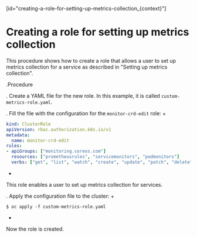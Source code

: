 [id="creating-a-role-for-setting-up-metrics-collection_{context}"]
# Creating a role for setting up metrics collection

This procedure shows how to create a role that allows a user to set up metrics collection for a service as described in "Setting up metrics collection".

.Procedure

. Create a YAML file for the new role. In this example, it is called `custom-metrics-role.yaml`.

. Fill the file with the configuration for the `monitor-crd-edit` role:
+
```yaml
kind: ClusterRole
apiVersion: rbac.authorization.k8s.io/v1
metadata:
  name: monitor-crd-edit
rules:
- apiGroups: ["monitoring.coreos.com"]
  resources: ["prometheusrules", "servicemonitors", "podmonitors"]
  verbs: ["get", "list", "watch", "create", "update", "patch", "delete"]
```
+
This role enables a user to set up metrics collection for services.

. Apply the configuration file to the cluster:
+
```
$ oc apply -f custom-metrics-role.yaml
```
+
Now the role is created.

